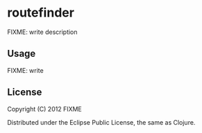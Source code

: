 # routefinder

FIXME: write description

## Usage

FIXME: write

## License

Copyright (C) 2012 FIXME

Distributed under the Eclipse Public License, the same as Clojure.
